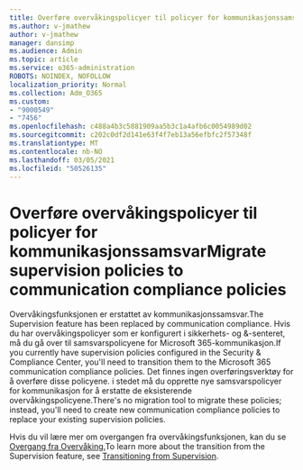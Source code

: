 ```yaml
---
title: Overføre overvåkingspolicyer til policyer for kommunikasjonssamsvar
ms.author: v-jmathew
author: v-jmathew
manager: dansimp
ms.audience: Admin
ms.topic: article
ms.service: o365-administration
ROBOTS: NOINDEX, NOFOLLOW
localization_priority: Normal
ms.collection: Adm_O365
ms.custom:
- "9000549"
- "7456"
ms.openlocfilehash: c488a4b3c5881909aa5b3c1a4afb6c0054989d02
ms.sourcegitcommit: c202c0df2d141e63f4f7eb13a56efbfc2f57348f
ms.translationtype: MT
ms.contentlocale: nb-NO
ms.lasthandoff: 03/05/2021
ms.locfileid: "50526135"
---
```

# <a name="migrate-supervision-policies-to-communication-compliance-policies"></a><span data-ttu-id="b8dc1-102">Overføre overvåkingspolicyer til policyer for kommunikasjonssamsvar</span><span class="sxs-lookup"><span data-stu-id="b8dc1-102">Migrate supervision policies to communication compliance policies</span></span>

<span data-ttu-id="b8dc1-103">Overvåkingsfunksjonen er erstattet av kommunikasjonssamsvar.</span><span class="sxs-lookup"><span data-stu-id="b8dc1-103">The Supervision feature has been replaced by communication compliance.</span></span> <span data-ttu-id="b8dc1-104">Hvis du har overvåkingspolicyer som er konfigurert i sikkerhets- og &-senteret, må du gå over til samsvarspolicyene for Microsoft 365-kommunikasjon.</span><span class="sxs-lookup"><span data-stu-id="b8dc1-104">If you currently have supervision policies configured in the Security & Compliance Center, you'll need to transition them to the Microsoft 365 communication compliance policies.</span></span> <span data-ttu-id="b8dc1-105">Det finnes ingen overføringsverktøy for å overføre disse policyene. i stedet må du opprette nye samsvarspolicyer for kommunikasjon for å erstatte de eksisterende overvåkingspolicyene.</span><span class="sxs-lookup"><span data-stu-id="b8dc1-105">There's no migration tool to migrate these policies; instead, you'll need to create new communication compliance policies to replace your existing supervision policies.</span></span>

<span data-ttu-id="b8dc1-106">Hvis du vil lære mer om overgangen fra overvåkingsfunksjonen, kan du se [Overgang fra Overvåking.](https://go.microsoft.com/fwlink/?linkid=2128750)</span><span class="sxs-lookup"><span data-stu-id="b8dc1-106">To learn more about the transition from the Supervision feature, see [Transitioning from Supervision](https://go.microsoft.com/fwlink/?linkid=2128750).</span></span>
